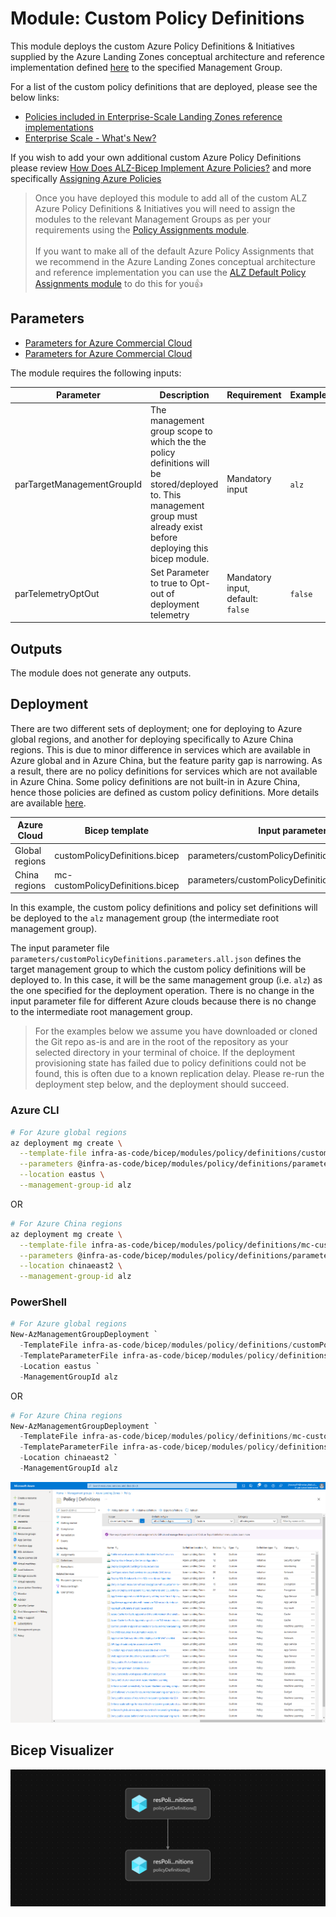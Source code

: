 # Module: Custom Policy Definitions

This module deploys the custom Azure Policy Definitions & Initiatives supplied by the Azure Landing Zones conceptual architecture and reference implementation defined [here](https://docs.microsoft.com/azure/cloud-adoption-framework/ready/enterprise-scale/architecture) to the specified Management Group.

For a list of the custom policy definitions that are deployed, please see the below links:

- [Policies included in Enterprise-Scale Landing Zones reference implementations](https://github.com/Azure/Enterprise-Scale/blob/main/docs/ESLZ-Policies.md)
- [Enterprise Scale - What's New?](https://github.com/Azure/Enterprise-Scale/wiki/Whats-new)

If you wish to add your own additional custom Azure Policy Definitions please review [How Does ALZ-Bicep Implement Azure Policies?](https://github.com/Azure/ALZ-Bicep/wiki/PolicyDeepDive) and more specifically [Assigning Azure Policies](https://github.com/Azure/ALZ-Bicep/wiki/AssigningPolicies)

> Once you have deployed this module to add all of the custom ALZ Azure Policy Definitions & Initiatives you will need to assign the modules to the relevant Management Groups as per your requirements using the [Policy Assignments module](../assignments/README.md). <br><br>
> If you want to make all of the default Azure Policy Assignments that we recommend in the Azure Landing Zones conceptual architecture and reference implementation you can use the [ALZ Default Policy Assignments module](../assignments/alzDefaults/README.md) to do this for you👍

## Parameters

- [Parameters for Azure Commercial Cloud](generateddocs/customPolicyDefinitions.bicep.md)
- [Parameters for Azure Commercial Cloud](generateddocs/mc-customPolicyDefinitions.bicep.md)

The module requires the following inputs:

 | Parameter                  | Description                                                                                                                                                             | Requirement                       | Example |
 | -------------------------- | ----------------------------------------------------------------------------------------------------------------------------------------------------------------------- | --------------------------------- | ------- |
 | parTargetManagementGroupId | The management group scope to which the the policy definitions will be stored/deployed to. This management group must already exist before deploying this bicep module. | Mandatory input                   | `alz`   |
 | parTelemetryOptOut         | Set Parameter to true to Opt-out of deployment telemetry                                                                                                                | Mandatory input, default: `false` | `false` |

## Outputs

The module does not generate any outputs.

## Deployment

There are two different sets of deployment; one for deploying to Azure global regions, and another for deploying specifically to Azure China regions. This is due to minor difference in services which are available in Azure global and in Azure China, but the feature parity gap is narrowing. As a result, there are no policy definitions for services which are not available in Azure China. Some policy definitions are not built-in in Azure China, hence those policies are defined as custom policy definitions. More details are available [here](https://github.com/Azure/Enterprise-Scale/pull/802).

 | Azure Cloud    | Bicep template                     | Input parameters file                             |
 | -------------- | ---------------------------------- | ------------------------------------------------- |
 | Global regions | customPolicyDefinitions.bicep    | parameters/customPolicyDefinitions.parameters.all.json |
 | China regions  | mc-customPolicyDefinitions.bicep | parameters/customPolicyDefinitions.parameters.all.json |

In this example, the custom policy definitions and policy set definitions will be deployed to the `alz` management group (the intermediate root management group).

The input parameter file `parameters/customPolicyDefinitions.parameters.all.json` defines the target management group to which the custom policy definitions will be deployed to. In this case, it will be the same management group (i.e. `alz`) as the one specified for the deployment operation. There is no change in the input parameter file for different Azure clouds because there is no change to the intermediate root management group.

> For the examples below we assume you have downloaded or cloned the Git repo as-is and are in the root of the repository as your selected directory in your terminal of choice.
> If the deployment provisioning state has failed due to policy definitions could not be found, this is often due to a known replication delay. Please re-run the deployment step below, and the deployment should succeed.

### Azure CLI

```bash
# For Azure global regions
az deployment mg create \
  --template-file infra-as-code/bicep/modules/policy/definitions/customPolicyDefinitions.bicep \
  --parameters @infra-as-code/bicep/modules/policy/definitions/parameters/customPolicyDefinitions.parameters.all.json \
  --location eastus \
  --management-group-id alz
```
OR
```bash
# For Azure China regions
az deployment mg create \
  --template-file infra-as-code/bicep/modules/policy/definitions/mc-customPolicyDefinitions.bicep \
  --parameters @infra-as-code/bicep/modules/policy/definitions/parameters/customPolicyDefinitions.parameters.all.json \
  --location chinaeast2 \
  --management-group-id alz
```

### PowerShell

```powershell
# For Azure global regions
New-AzManagementGroupDeployment `
  -TemplateFile infra-as-code/bicep/modules/policy/definitions/customPolicyDefinitions.bicep `
  -TemplateParameterFile infra-as-code/bicep/modules/policy/definitions/parameters/customPolicyDefinitions.parameters.all.json `
  -Location eastus `
  -ManagementGroupId alz
```
OR
```powershell
# For Azure China regions
New-AzManagementGroupDeployment `
  -TemplateFile infra-as-code/bicep/modules/policy/definitions/mc-customPolicyDefinitions.bicep `
  -TemplateParameterFile infra-as-code/bicep/modules/policy/definitions/parameters/customPolicyDefinitions.parameters.all.json `
  -Location chinaeast2 `
  -ManagementGroupId alz
```

![Example Deployment Output](media/exampleDeploymentOutput.png "Example Deployment Output")

## Bicep Visualizer

![Bicep Visualizer](media/bicepVisualizer.png "Bicep Visualizer")
